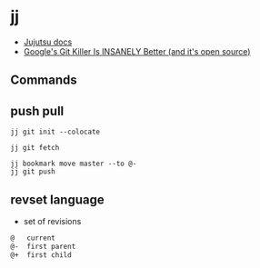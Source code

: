 # jj

* [Jujutsu docs](https://jj-vcs.github.io/)
* [Google's Git Killer Is INSANELY Better (and it's open source)](https://www.youtube.com/watch?v=cZqFaMlufDY)

## Commands

## push pull

```
jj git init --colocate

jj git fetch

jj bookmark move master --to @-
jj git push
```

## revset language

* set of revisions

```txt
@   current
@-  first parent
@+  first child
```
